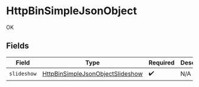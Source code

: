 # HttpBinSimpleJsonObject

OK


## Fields

| Field                                                                                       | Type                                                                                        | Required                                                                                    | Description                                                                                 |
| ------------------------------------------------------------------------------------------- | ------------------------------------------------------------------------------------------- | ------------------------------------------------------------------------------------------- | ------------------------------------------------------------------------------------------- |
| `slideshow`                                                                                 | [HttpBinSimpleJsonObjectSlideshow](../../models/shared/httpbinsimplejsonobjectslideshow.md) | :heavy_check_mark:                                                                          | N/A                                                                                         |